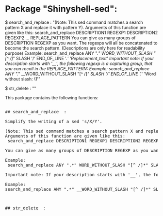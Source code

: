# Package "Shinyshell-sed":


$ search_and_replace  : "(Note: This sed command matches a search pattern X and replace it with pattern Y). Arguments of this function are given like this: search_and_replace DESCRIPTION1 REGEXP1 DESCRIPTION2 REGEXP2 ... REPLACE_PATTERN You can give as many groups of DESCRIPTION REGEXP as you want. The regexps will all be concatenated to become the search pattern. (Descriptions are only here for readability purpose) Example: search_and_replace ANY ".*" WORD_WITHOUT_SLASH "[^ /]*" SLASH '/' END_OF_LINE '.*' 'Replacement_text' Important note: If your description starts with '__', the following regexp is a capturing group, that you can recall in the REPLACE_PATTERN: Example: search_and_replace ANY ".*" __WORD_WITHOUT_SLASH "[^ /]*" SLASH '/' END_OF_LINE '.*' 'Word without slash: \1'"

$ str_delete  : ""


This package contains the following functions:

<pre>

## search_and_replace  :

Simplify the writing of a sed 's/X/Y'.

(Note: This sed command matches a search pattern X and replace it with  pattern Y).
Arguments of this function are given like this:
 search_and_replace DESCRIPTION1 REGEXP1 DESCRIPTION2 REGEXP2 ... REPLACE_PATTERN

You can give as many groups of DESCRIPTION REGEXP as you want. The regexps will all be concatenated to become the search pattern. (Descriptions are only here for readability purpose)

Example:
 search_and_replace ANY ".*" WORD_WITHOUT_SLASH "[^ /]*" SLASH '/' END_OF_LINE '.*' 'Replacement_text'

Important note: If your description starts with '__', the following regexp is a capturing group, that you can recall in the REPLACE_PATTERN:

Example:
search_and_replace ANY ".*" __WORD_WITHOUT_SLASH "[^ /]*" SLASH '/' END_OF_LINE '.*' 'Word without slash: \1'

</pre>
<pre>

## str_delete  :


</pre>
